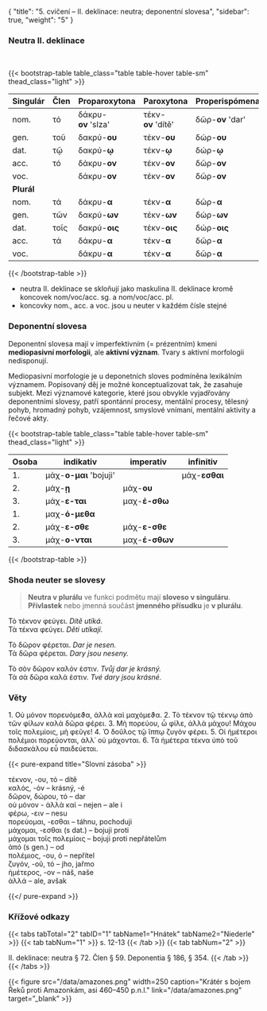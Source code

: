 {
"title": "5. cvičení – II. deklinace: neutra; deponentní slovesa",
    "sidebar": true,
    "weight": "5"
}

### Neutra II. deklinace

</br>

{{< bootstrap-table table_class="table table-hover table-sm" thead_class="light" >}}

| Singulár   | Člen | Proparoxytona       | Paroxytona         | Properispómena   | Oxytona            |
| ---------- | ---- | ------------------- | ------------------ | ---------------- | ------------------ |
| nom.       | τό   | δάκρυ-__ον__ 'slza' | τέκν-__ον__ 'dítě' | δῶρ-**ον** 'dar' | ζυγ-**όν** 'jařmo' |
| gen.       | τοῦ  | δακρύ-__ου__        | τέκν-**ου**        | δώρ-**ου**       | ζυγ-**οῦ**         |
| dat.       | τῷ   | δακρύ-__ῳ__         | τέκν-__ῳ__         | δώρ-**ῳ**        | ζυγ-__ῷ__          |
| acc.       | τό   | δάκρυ-__ον__        | τέκν-__ον__        | δῶρ-**ον**       | ζυγ-**όν**         |
| voc.       |      | δάκρυ-**ον**        | τέκν-__ον__        | δῶρ-**ον**       | ζυγ-**όν**         |
| **Plurál** |      |                     |                    |                  |                    |
| nom.       | τά   | δάκρυ-**α**         | τέκν-**α**         | δῶρ-**α**        | ζυγ-**ά**          |
| gen.       | τῶν  | δακρύ-**ων**        | τέκν-**ων**        | δώρ-**ων**       | ζυγ-**ῶν**         |
| dat.       | τοῖς | δακρύ-**οις**       | τέκν-**οις**       | δώρ-**οις**      | ζυγ-**οῖς**        |
| acc.       | τά   | δάκρυ-**α**         | τέκν-**α**         | δῶρ-**α**        | ζυγ-**ά**          |
| voc.       |      | δάκρυ-**α**         | τέκν-**α**         | δῶρ-**α**        | ζυγ-**ά**          |

{{< /bootstrap-table >}}

- neutra II. deklinace se skloňují jako maskulina II. deklinace kromě koncovek nom/voc/acc. sg. a nom/voc/acc. pl. 
- koncovky nom., acc. a voc. jsou u neuter v každém čísle stejné 

### Deponentní slovesa

Deponentní slovesa mají v imperfektivním (= prézentním) kmeni **mediopasivní morfologii**, ale **aktivní význam**. Tvary s aktivní morfologii nedisponují. 

Mediopasivní morfologie je u deponetních sloves podmíněna lexikálním významem. Popisovaný děj je možné konceptualizovat tak, že zasahuje subjekt. Mezi významové kategorie, které jsou obvykle vyjadřovány deponentními slovesy, patří spontánní procesy, mentální procesy, tělesný pohyb, hromadný pohyb, vzájemnost, smyslové vnímaní, mentální aktivity a řečové akty.  

{{< bootstrap-table table_class="table table-hover table-sm" thead_class="light" >}}

| Osoba | indikativ              | imperativ      | infinitiv     |
| ----- | ---------------------- | -------------- | ------------- |
| 1.    | μάχ-**ο-μαι** 'bojuji' |                | μάχ-**εσθαι** |
| 2.    | μάχ-**ῃ**              | μάχ-**ου**     |               |
| 3.    | μάχ-**ε-ται**          | μαχ-**έ-σθω**  |               |
| 1.    | μαχ-**ό-μεθα**         |                |               |
| 2.    | μάχ-**ε-σθε**          | μάχ-**ε-σθε**  |               |
| 3.    | μάχ-**ο-νται**         | μαχ-**έ-σθων** |               |

{{< /bootstrap-table >}}

### Shoda neuter se slovesy

> **Neutra v plurálu** ve funkci podmětu mají **sloveso v singuláru**. **Přívlastek** nebo jmenná součást **jmenného přísudku** je **v plurálu**. 

Τὸ τέκνον φεύγει. _Dítě utíká_.  
Τὰ τέκνα φεύγει. _Děti utíkají._

Τὸ δῶρον φέρεται. _Dar je nesen._  
Τὰ δῶρα φέρεται. _Dary jsou neseny._ 

Τὸ σὸν δῶρον καλόν ἐστιν. _Tvůj dar je krásný._  
Τὰ σὰ δῶρα καλά ἐστιν. _Tvé dary jsou krásné._

### Věty

1\. Οὐ μόνον πορευόμεϑα, ἀλλὰ καὶ μαχόμεϑα. 2. Τὸ τέκνον τῷ τέκνῳ ἀπὸ τῶν φίλων καλὰ δῶρα φέρει. 3. Μὴ πορεύου, ὦ φίλε, ἀλλὰ μάχου! Μάχου τοῖς πολεμίοις, μὴ φεῦγε! 4. Ὁ δοῦλος τῷ ἵππῳ ζυγὸν φέρει. 5. Οἱ ἡμέτεροι πολέμιοι πορεύονται, ἀλλ᾽ οὐ μάχονται. 6. Τὰ ἡμέτερα τέκνα ὑπὸ τοῦ διδασκάλου εὖ παιδεύεται.

{{< pure-expand title="Slovní zásoba" >}}     

τέκνον, -ου, τό – dítě   
καλός, -όν – krásný, -é  
δῶρον, δώρου, τό – dar   
οὐ μόνον - ἀλλὰ καί – nejen – ale i  
φέρω, -ειν – nesu   
πορεύομαι, -εσθαι – táhnu, pochoduji  
μάχομαι, -εσθαι (s dat.) – bojuji proti   
μάχομαι τοῖς πολεμίοις – bojuji proti nepřátelům  
ἀπό (s gen.) – od   
πολέμιος, -ου, ὁ – nepřítel   
ζυγόν, -οῦ, τό – jho, jařmo  
ἡμέτερος, -ον – náš, naše  
ἀλλά – ale, avšak  

{{</ pure-expand >}}

### 

### Křížové odkazy

{{< tabs tabTotal="2" tabID="1" tabName1="Hnátek" tabName2="Niederle" >}}
{{< tab tabNum="1" >}}
s. 12-13
{{< /tab >}}
{{< tab tabNum="2" >}}

II. deklinace: neutra § 72. Člen § 59. Deponentia § 186, § 354.
{{< /tab >}}
{{< /tabs >}}

{{< figure src="/data/amazones.png" width=250 caption="Krátér s bojem Řeků proti Amazonkám, asi 460–450 p.n.l." link="/data/amazones.png" target=”_blank” >}}
